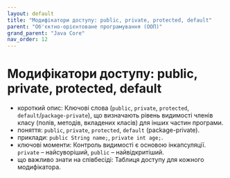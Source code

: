 ```yaml
---
layout: default
title: "Модифікатори доступу: public, private, protected, default"
parent: "Об'єктно-орієнтоване програмування (ООП)"
grand_parent: "Java Core"
nav_order: 12
---
```


# Модифікатори доступу: public, private, protected, default

*   короткий опис: Ключові слова (`public`, `private`, `protected`, `default`/`package-private`), що визначають рівень видимості членів класу (полів, методів, вкладених класів) для інших частин програми.
*   поняття: `public`, `private`, `protected`, `default` (package-private).
*   приклади: `public String name;`, `private int age;`.
*   ключові моменти: Контроль видимості є основою інкапсуляції. `private` – найсуворіший, `public` – найвідкритіший.
*   що важливо знати на співбесіді: Таблиця доступу для кожного модифікатора.
